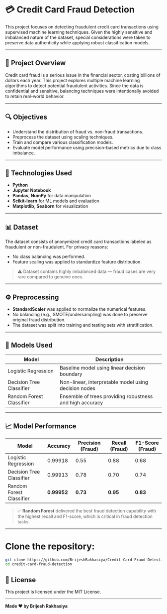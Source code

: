 # 💳 Credit Card Fraud Detection

This project focuses on detecting fraudulent credit card transactions using supervised machine learning techniques. Given the highly sensitive and imbalanced nature of the dataset, special considerations were taken to preserve data authenticity while applying robust classification models.

---

## 📂 Project Overview

Credit card fraud is a serious issue in the financial sector, costing billions of dollars each year. This project explores multiple machine learning algorithms to detect potential fraudulent activities. Since the data is confidential and sensitive, balancing techniques were intentionally avoided to retain real-world behavior.

---

## 🔍 Objectives

- Understand the distribution of fraud vs. non-fraud transactions.
- Preprocess the dataset using scaling techniques.
- Train and compare various classification models.
- Evaluate model performance using precision-based metrics due to class imbalance.

---

## 🧰 Technologies Used

- **Python**
- **Jupyter Notebook**
- **Pandas**, **NumPy** for data manipulation
- **Scikit-learn** for ML models and evaluation
- **Matplotlib**, **Seaborn** for visualization

---

## 📊 Dataset

The dataset consists of anonymized credit card transactions labeled as fraudulent or non-fraudulent. For privacy reasons:
- No class balancing was performed.
- Feature scaling was applied to standardize feature distribution.

> ⚠️ Dataset contains highly imbalanced data — fraud cases are very rare compared to genuine ones.

---

## ⚙️ Preprocessing

- **StandardScaler** was applied to normalize the numerical features.
- No balancing (e.g., SMOTE/undersampling) was done to preserve original fraud distribution.
- The dataset was split into training and testing sets with stratification.

---

## 🧠 Models Used

| Model                    | Description                              |
|-------------------------|------------------------------------------|
| Logistic Regression     | Baseline model using linear decision boundary |
| Decision Tree Classifier| Non-linear, interpretable model using decision nodes |
| Random Forest Classifier| Ensemble of trees providing robustness and high accuracy |

---

## 📈 Model Performance

| Model                  | Accuracy     | Precision (Fraud) | Recall (Fraud) | F1-Score (Fraud) |
|------------------------|--------------|-------------------|----------------|------------------|
| Logistic Regression     | 0.99918      | 0.55              | 0.88           | 0.68             |
| Decision Tree Classifier| 0.99913      | 0.78              | 0.70           | 0.74             |
| Random Forest Classifier| **0.99952**  | **0.73**          | **0.95**       | **0.83**         |

> ✅ **Random Forest** delivered the best fraud detection capability with the highest recall and F1-score, which is critical in fraud detection tasks.

---

  
# Clone the repository:
 ```bash
 git clone https://github.com/BrijeshRakhasiya/Credit-Card-Fraud-Detection.git
 cd credit-card-fraud-detection
```

## 📄 License

This project is licensed under the MIT License.

---
**Made ❤️ by Brijesh Rakhasiya**
